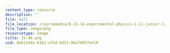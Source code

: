 ```yaml
---
content_type: resource
description: ''
file: null
file_location: /coursemedia/8-13-14-experimental-physics-i-ii-junior-lab-fall-2016-spring-2017/8b61144e6182ef4db55106a70657e419_15-40.png
file_type: image/png
resourcetype: Image
title: 15-40.png
uid: 8b61144e-6182-ef4d-b551-06a70657e419
---
```

